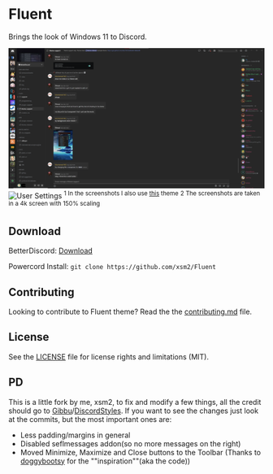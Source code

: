 # Fluent

Brings the look of Windows 11 to Discord.

![Server Chat](./screenshots/2022-02-22_170832.png)
![User Settings](https://i.imgur.com/3uL8y2m.png)
<sup>1 In the screenshots I also use [this](https://betterdiscord.app/theme/RadialStatus) theme</sup>
<sup>2 The screenshots are taken in a 4k screen with 150% scaling</sup>

## Download

BetterDiscord: [Download](https://github.com/xsm2/Fluent/releases/latest)

Powercord Install: `git clone https://github.com/xsm2/Fluent`

## Contributing

Looking to contribute to Fluent theme? Read the the [contributing.md](https://github.com/xms2/Fluent/blob/main/CONTRIBUTING.md) file.

## License

See the [LICENSE](https://github.com/xsm2/Fluent/blob/main/LICENSE.md) file for license rights and limitations (MIT).


## PD
This is a little fork by me, xsm2, to fix and modify a few things, all the credit should go to [Gibbu](https://github.com/Gibbu)/[DiscordStyles](https://github.com/DiscordStyles). If you want to see the changes just look at the commits, but the most important ones are:

- Less padding/margins in general
- Disabled seflmessages addon(so no more messages on the right)
- Moved Minimize, Maximize and Close buttons to the Toolbar (Thanks to [doggybootsy](https://github.com/doggybootsy/FluentCord) for the ""inspiration""(aka the code))